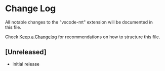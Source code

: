 # Change Log

All notable changes to the "vscode-mt" extension will be documented in this file.

Check [Keep a Changelog](http://keepachangelog.com/) for recommendations on how to structure this file.

## [Unreleased]

- Initial release